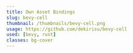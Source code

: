 ```yaml
---
title: Own Asset Bindings
slug: bevy-cell
thumbnail: /thumbnails/bevy-cell.png
usage: https://github.com/dekirisu/bevy-cell
used: [bevy, rust]
classes: bg-cover
---
```


